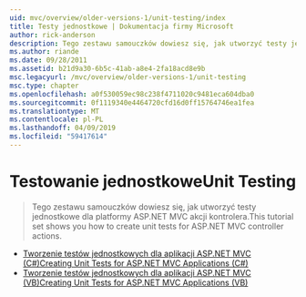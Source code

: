 ```yaml
---
uid: mvc/overview/older-versions-1/unit-testing/index
title: Testy jednostkowe | Dokumentacja firmy Microsoft
author: rick-anderson
description: Tego zestawu samouczków dowiesz się, jak utworzyć testy jednostkowe dla platformy ASP.NET MVC akcji kontrolera.
ms.author: riande
ms.date: 09/28/2011
ms.assetid: b21d9a30-6b5c-41ab-a8e4-2fa18acd8e9b
msc.legacyurl: /mvc/overview/older-versions-1/unit-testing
msc.type: chapter
ms.openlocfilehash: a0f530059ec98c238f4711020c9481eca604dba0
ms.sourcegitcommit: 0f1119340e4464720cfd16d0ff15764746ea1fea
ms.translationtype: MT
ms.contentlocale: pl-PL
ms.lasthandoff: 04/09/2019
ms.locfileid: "59417614"
---
```

# <a name="unit-testing"></a><span data-ttu-id="0f8d0-103">Testowanie jednostkowe</span><span class="sxs-lookup"><span data-stu-id="0f8d0-103">Unit Testing</span></span>

> <span data-ttu-id="0f8d0-104">Tego zestawu samouczków dowiesz się, jak utworzyć testy jednostkowe dla platformy ASP.NET MVC akcji kontrolera.</span><span class="sxs-lookup"><span data-stu-id="0f8d0-104">This tutorial set shows you how to create unit tests for ASP.NET MVC controller actions.</span></span>


- [<span data-ttu-id="0f8d0-105">Tworzenie testów jednostkowych dla aplikacji ASP.NET MVC (C#)</span><span class="sxs-lookup"><span data-stu-id="0f8d0-105">Creating Unit Tests for ASP.NET MVC Applications (C#)</span></span>](creating-unit-tests-for-asp-net-mvc-applications-cs.md)
- [<span data-ttu-id="0f8d0-106">Tworzenie testów jednostkowych dla aplikacji ASP.NET MVC (VB)</span><span class="sxs-lookup"><span data-stu-id="0f8d0-106">Creating Unit Tests for ASP.NET MVC Applications (VB)</span></span>](creating-unit-tests-for-asp-net-mvc-applications-vb.md)
